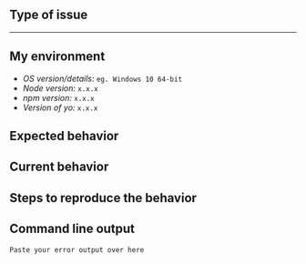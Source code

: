 <!--
Allo' allo'! 
Thanks for taking the time to submit an issue.
Please keep in mind, that GitHub issues are meant to be used for reporting bugs and to
request new features.

Use Stack Overflow for support: http://stackoverflow.com/questions/tagged/yeoman
Head over to one of our Gitter rooms (https://gitter.im/yeoman/home) and ask for help if you’re unsure if you ran into a bug or if you have any other question.

You would like to report a bug?
Use the search feature to ensure that the bug hasn't been reported before.
Please ensure to provide the following information to make sure we have all we need to address your issue.
-->

## Type of issue

<!-- Feature request or bug -->

<!-- Please delete the rest of the template in case of a feature request -->

----

## My environment

* *OS version/details*: `eg. Windows 10 64-bit`
* *Node version:* `x.x.x`
* *npm version:* `x.x.x`
* *Version of yo:* `x.x.x`

<!--
How to get those versions via your command line:
  node --version
  npm --version
  yo --version
-->

## Expected behavior

<!-- Description over here -->

## Current behavior

<!-- Description over here -->

## Steps to reproduce the behavior

## Command line output

```
Paste your error output over here
```
